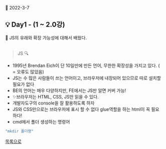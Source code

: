 📅 2022-3-7
## **💡 Day1 - (1 ~ 2.0강)**  

📑 JS의 유래와 확장 가능성에 대해서 배웠다.  
<br/>
> JS 🔍  

- 1995년 Brendan Eich이 단 10일만에 만든 언어, 무한한 확장성을 가지고 있다. ( = 오류도 많았음)
- JS는 수 많은 사람들이 쓰는 언어이고, 브라우저에 내장되어 있으므로 따로 설치할 필요가 없다
- BE의 언어는 매우 다양하지만, FE에서는 JS만 알면 커버 가능!
- ✨브라우저는 HTML, CSS, JS만 읽을 수 있다.   
- 개발자도구의 console을 잘 활용하도록 하자
- JS와 CSS만으로는 브라우저에 표시 할 수 없다 glue역할을 하는 html이 꼭 필요하다!
- cmd에서 폴더 생성하는 명령어  
```cmd
"mkdir 폴더명"
```


[목록으로](/README.md)
